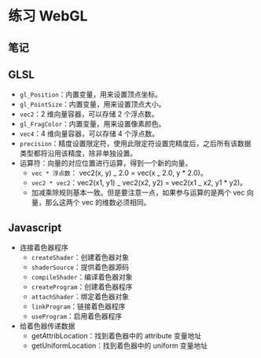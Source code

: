 # 练习 WebGL

## 笔记

## GLSL

- `gl_Position`：内置变量，用来设置顶点坐标。
- `gl_PointSize`：内置变量，用来设置顶点大小。
- `vec2`：2 维向量容器，可以存储 2 个浮点数。
- `gl_FragColor`：内置变量，用来设置像素颜色。
- `vec4`：4 维向量容器，可以存储 4 个浮点数。
- `precision`：精度设置限定符，使用此限定符设置完精度后，之后所有该数据类型都将沿用该精度，除非单独设置。
- 运算符：向量的对应位置进行运算，得到一个新的向量。
  - `vec * 浮点数`： vec2(x, y) _ 2.0 = vec(x _ 2.0, y \* 2.0)。
  - `vec2 * vec2`：vec2(x1, y1) _ vec2(x2, y2) = vec2(x1 _ x2, y1 \* y2)。
  - 加减乘除规则基本一致。但是要注意一点，如果参与运算的是两个 vec 向量，那么这两个 vec 的维数必须相同。

## Javascript

- 连接着色器程序
  - `createShader`：创建着色器对象
  - `shaderSource`：提供着色器源码
  - `compileShader`：编译着色器对象
  - `createProgram`：创建着色器程序
  - `attachShader`：绑定着色器对象
  - `linkProgram`：链接着色器程序
  - `useProgram`：启用着色器程序
- 给着色器传递数据
    - getAttribLocation：找到着色器中的 attribute 变量地址
    - getUniformLocation：找到着色器中的 uniform 变量地址
